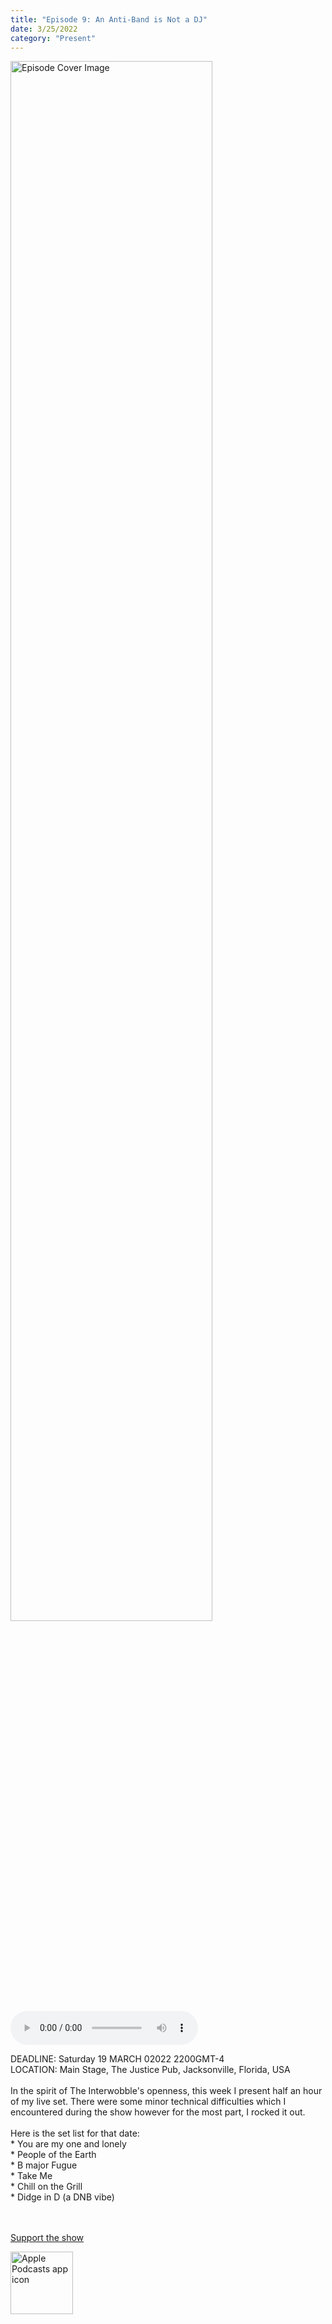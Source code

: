 ```yaml
---
title: "Episode 9: An Anti-Band is Not a DJ"
date: 3/25/2022
category: "Present"
---
```

<img src="https://artwork.captivate.fm/a3b2fc23-99b2-4489-81ec-eceadad8e0ef/60854458c4d1acdf4e1c2f79c4137142d85d78e379bdafbd69bd34c85f5819ad.jpg" alt="Episode Cover Image" width=80%/>
<audio controls>
  <source src="https://podcasts.captivate.fm/media/df958fbb-7d91-4f5b-9f8d-7bd9dc0222d5/10318115-episode-9-an-anti-band-is-not-a-dj.mp3" type="audio/mpeg">
  Your browser does not support the audio element.
</audio>

<p>DEADLINE: Saturday 19 MARCH 02022 2200GMT-4<br/>LOCATION: Main Stage, The Justice Pub, Jacksonville, Florida, USA<br/><br/>In the spirit of The Interwobble&apos;s openness, this week I present half an hour of my live set. There were some minor technical difficulties which I encountered during the show however for the most part, I rocked it out. <br/><br/>Here is the set list for that date:<br/>* You are my one and lonely<br/>* People of the Earth<br/>* B major Fugue<br/>* Take Me<br/>* Chill on the Grill<br/>* Didge in D (a DNB vibe)<br/><br/><br/></p><a rel="payment" href="https://www.paypal.com/donate/?hosted_button_id=WX3GRUK5BHJLS">Support the show</a>

<a href="https://podcasts.apple.com/us/podcast/living-room-music/id1608791560?tscg=30200&itsct=podcast_box_appicon&ls=1&mttnsubad=1608791560" style="display: inline-block;"><img src="https://toolbox.marketingtools.apple.com/api/v2/badges/app-icon-podcasts/standard/en-us" alt="Apple Podcasts app icon" style="width: 100px; height: 100px; vertical-align: middle; object-fit: contain;" /></a>
    